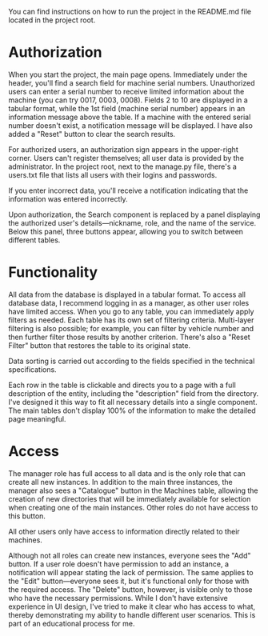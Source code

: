 You can find instructions on how to run the project in the README.md file located in the project root.

# Authorization
When you start the project, the main page opens. Immediately under the header, you'll find a search field for machine
serial numbers. Unauthorized users can enter a serial number to receive limited information about the machine
(you can try 0017, 0003, 0008).
Fields 2 to 10 are displayed in a tabular format, while the 1st field (machine serial number) appears in an information
message above the table. If a machine with the entered serial number doesn't exist, a notification message will be
displayed. I have also added a "Reset" button to clear the search results.

For authorized users, an authorization sign appears in the upper-right corner. Users can't register themselves; 
all user data is provided by the administrator. In the project root, next to the manage.py file, there's a users.txt
file that lists all users with their logins and passwords.

If you enter incorrect data, you'll receive a notification indicating that the information was entered incorrectly.

Upon authorization, the Search component is replaced by a panel displaying the authorized user's details—nickname, role,
and the name of the service. Below this panel, three buttons appear, allowing you to switch between different tables.

# Functionality
All data from the database is displayed in a tabular format. To access all database data, I recommend logging in as a 
manager, as other user roles have limited access. When you go to any table, you can immediately apply filters as needed.
Each table has its own set of filtering criteria. Multi-layer filtering is also possible; for example, you can filter
by vehicle number and then further filter those results by another criterion. There's also a "Reset Filter" button 
that restores the table to its original state.

Data sorting is carried out according to the fields specified in the technical specifications.

Each row in the table is clickable and directs you to a page with a full description of the entity, including the
"description" field from the directory. I've designed it this way to fit all necessary details into a single component. 
The main tables don't display 100% of the information to make the detailed page meaningful.

# Access
The manager role has full access to all data and is the only role that can create all new instances. In addition to the 
main three instances, the manager also sees a "Catalogue" button in the Machines table, allowing the creation of new
directories that will be immediately available for selection when creating one of the main instances. Other roles do
not have access to this button.

All other users only have access to information directly related to their machines.

Although not all roles can create new instances, everyone sees the "Add" button. If a user role doesn't have permission
to add an instance, a notification will appear stating the lack of permission. The same applies to the "Edit"
button—everyone sees it, but it's functional only for those with the required access. The "Delete" button, however,
is visible only to those who have the necessary permissions. While I don't have extensive experience in UI design, 
I've tried to make it clear who has access to what, thereby demonstrating my ability to handle different user scenarios.
This is part of an educational process for me.
